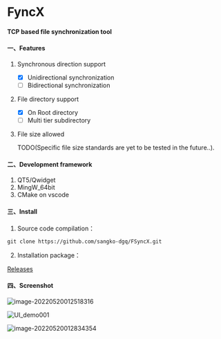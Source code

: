 # FyncX 

#### TCP based file synchronization tool

#### 一、Features

1. Synchronous direction support
   - [x] Unidirectional synchronization
   - [ ] Bidirectional synchronization
2. File directory support
   - [x] On Root directory
   - [ ] Multi tier subdirectory

3. File size allowed

    TODO(Specific file size standards are yet to be tested in the future..).

#### 二、Development framework

1. QT5/Qwidget
2. MingW_64bit
3. CMake on vscode

#### 三、Install

1. Source code compilation：

```git
git clone https://github.com/sangko-dgq/FSyncX.git
```

2.  Installation package：

[ Releases](https://github.com/sangko-dgq/FSyncX/releases/tag/FSyncX_beta)

#### 四、Screenshot

![image-20220520012518316](https://s2.loli.net/2022/05/20/P9kGB2KZ6jXqJiQ.png)

![UI_demo001](https://s2.loli.net/2022/05/20/tzx7p5aBIwVdNLG.png)

![image-20220520012834354](https://s2.loli.net/2022/05/20/5zaUqmoPQtESyg9.png)
